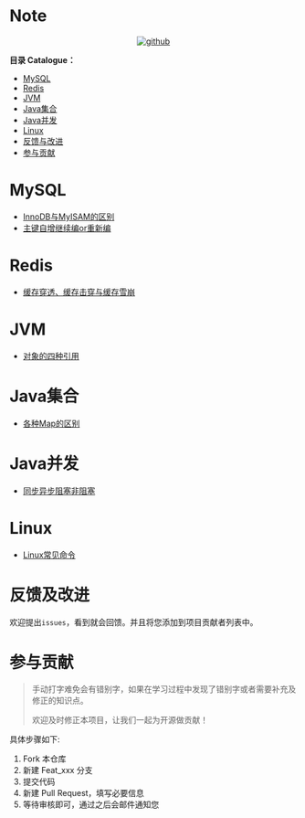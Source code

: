 # Note

<p align="center">
  <a href="https://github.com">
  <img src="https://img.shields.io/badge/MySQL-github-blue.svg" alt="github"></a>
</p>


**目录 Catalogue：** 

- [MySQL](#MySQL)
- [Redis](#Redis)
- [JVM](#JVM)
- [Java集合](./Java集合)
- [Java并发](#Java并发)
- [Linux](#Linux)
- [反馈与改进](#反馈及改进)
- [参与贡献](#参与贡献)

# MySQL

- [InnoDB与MyISAM的区别](./MySQL/InnoDB与MyISAM的区别.md)
- [主键自增继续编or重新编](./MySQL/主键自增继续编or重新编.md)

# Redis

- [缓存穿透、缓存击穿与缓存雪崩](./Redis/缓存穿透、缓存击穿与缓存雪崩.md)

# JVM

- [对象的四种引用](./JVM/对象的四种引用.md)

# Java集合

- [各种Map的区别](./Java集合/各种Map的区别.md)

# Java并发

- [同步异步阻塞非阻塞](./Java并发/同步异步阻塞非阻塞.md)

# Linux

- [Linux常见命令](./Linux/Linux常见命令.md)



# 反馈及改进

欢迎提出`issues`，看到就会回馈。并且将您添加到项目贡献者列表中。

# 参与贡献

> 手动打字难免会有错别字，如果在学习过程中发现了错别字或者需要补充及修正的知识点。
>
> 欢迎及时修正本项目，让我们一起为开源做贡献！

具体步骤如下:

1. Fork 本仓库
2. 新建 Feat_xxx 分支
3. 提交代码
4. 新建 Pull Request，填写必要信息
5. 等待审核即可，通过之后会邮件通知您
